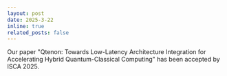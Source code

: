 ```yaml
---
layout: post
date: 2025-3-22
inline: true
related_posts: false
---
```


Our paper "Qtenon: Towards Low-Latency Architecture Integration for Accelerating Hybrid Quantum-Classical Computing" has been accepted by ISCA 2025.
